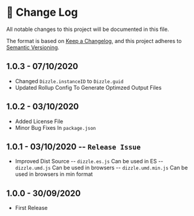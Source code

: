 # 📝  Change Log

All notable changes to this project will be documented in this file.

The format is based on [Keep a Changelog](https://keepachangelog.com/en/1.0.0/), and this project adheres to [Semantic Versioning](https://semver.org/spec/v2.0.0.html).

<!--
## Unreleased
### Added

### Changed

### Deprecated

### Removed

### Fixed

### Security
-->

## 1.0.3 - 07/10/2020
* Changed `Dizzle.instanceID` to `Dizzle.guid`
* Updated Rollup Config To Generate Optimzed Output Files

## 1.0.2 - 03/10/2020
* Added License File
* Minor Bug Fixes In `package.json`

## 1.0.1 - 03/10/2020 -- `Release Issue`
* Improved Dist Source
    -- `dizzle.es.js`  Can be used in ES 
    -- `dizzle.umd.js` Can be used in browsers
    -- `dizzle.umd.min.js` Can be used in browsers in min format

## 1.0.0 - 30/09/2020
* First Release
